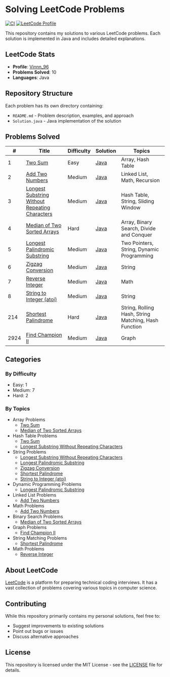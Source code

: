 # Solving LeetCode Problems

[![CI](https://github.com/thanthtooaung-coding/Solving-LeetCode-Problems/actions/workflows/ci.yml/badge.svg)](https://github.com/thanthtooaung-coding/Solving-LeetCode-Problems/actions/workflows/ci.yml)
[![LeetCode Profile](https://img.shields.io/badge/LeetCode-Vinnn__96-FFA116?style=for-the-badge&logo=leetcode&logoColor=black)](https://leetcode.com/u/Vinnn_96/)

This repository contains my solutions to various LeetCode problems. Each solution is implemented in Java and includes detailed explanations.

## LeetCode Stats
- **Profile**: [Vinnn_96](https://leetcode.com/u/Vinnn_96/)
- **Problems Solved**: 10
- **Languages**: Java

## Repository Structure

Each problem has its own directory containing:
- `README.md` - Problem description, examples, and approach
- `Solution.java` - Java implementation of the solution

## Problems Solved

| # | Title | Difficulty | Solution | Topics |
|---|-------|------------|----------|---------|
| 1 | [Two Sum](Two%20Sum) | Easy | [Java](Two%20Sum/Solution.java) | Array, Hash Table |
| 2 | [Add Two Numbers](Add%20Two%20Numbers) | Medium | [Java](Add%20Two%20Numbers/Solution.java) | Linked List, Math, Recursion |
| 3 | [Longest Substring Without Repeating Characters](Longest%20Substring%20Without%20Repeating%20Characters) | Medium | [Java](Longest%20Substring%20Without%20Repeating%20Characters/Solution.java) | Hash Table, String, Sliding Window |
| 4 | [Median of Two Sorted Arrays](Median%20of%20Two%20Sorted%20Arrays) | Hard | [Java](Median%20of%20Two%20Sorted%20Arrays/Solution.java) | Array, Binary Search, Divide and Conquer |
| 5 | [Longest Palindromic Substring](Longest%20Palindromic%20Substring) | Medium | [Java](Longest%20Palindromic%20Substring/Solution.java) | Two Pointers, String, Dynamic Programming |
| 6 | [Zigzag Conversion](Zigzag%20Conversion) | Medium | [Java](Zigzag%20Conversion/Solution.java) | String |
| 7 | [Reverse Integer](Reverse%20Integer) | Medium | [Java](Reverse%20Integer/Solution.java) | Math |
| 8 | [String to Integer (atoi)](./String%20to%20Integer%20(atoi)) | Medium | [Java](./String%20to%20Integer%20(atoi)/Solution.java) | String |
| 214 | [Shortest Palindrome](Shortest%20Palindrome) | Hard | [Java](Shortest%20Palindrome/Solution.java) | String, Rolling Hash, String Matching, Hash Function |
| 2924 | [Find Champion II](Find%20Champion%20II) | Medium | [Java](Find%20Champion%20II/Solution.java) | Graph |

## Categories

### By Difficulty
- Easy: 1
- Medium: 7
- Hard: 2

### By Topics
- Array Problems
  - [Two Sum](Two%20Sum)
  - [Median of Two Sorted Arrays](Median%20of%20Two%20Sorted%20Arrays)
- Hash Table Problems
  - [Two Sum](Two%20Sum)
  - [Longest Substring Without Repeating Characters](Longest%20Substring%20Without%20Repeating%20Characters)
- String Problems
  - [Longest Substring Without Repeating Characters](Longest%20Substring%20Without%20Repeating%20Characters)
  - [Longest Palindromic Substring](Longest%20Palindromic%20Substring)
  - [Zigzag Conversion](Zigzag%20Conversion)
  - [Shortest Palindrome](Shortest%20Palindrome)
  - [String to Integer (atoi)](String%20to%20Integer%20(atoi))
- Dynamic Programming Problems
  - [Longest Palindromic Substring](Longest%20Palindromic%20Substring)
- Linked List Problems
  - [Add Two Numbers](Add%20Two%20Numbers)
- Math Problems
  - [Add Two Numbers](Add%20Two%20Numbers)
- Binary Search Problems
  - [Median of Two Sorted Arrays](Median%20of%20Two%20Sorted%20Arrays)
- Graph Problems
  - [Find Champion II](Find%20Champion%20II)
- String Matching Problems
  - [Shortest Palindrome](Shortest%20Palindrome)
- Math Problems
  - [Reverse Integer](Reverse%20Integer)

## About LeetCode

[LeetCode](https://leetcode.com) is a platform for preparing technical coding interviews. It has a vast collection of problems covering various topics in computer science.

## Contributing

While this repository primarily contains my personal solutions, feel free to:
- Suggest improvements to existing solutions
- Point out bugs or issues
- Discuss alternative approaches

## License

This repository is licensed under the MIT License - see the [LICENSE](LICENSE) file for details.